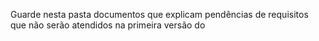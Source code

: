 Guarde nesta pasta documentos que explicam pendências de requisitos que não serão atendidos na primeira versão do